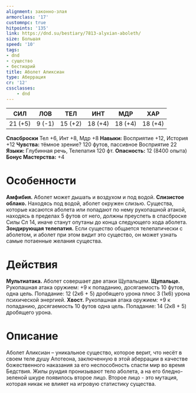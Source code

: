 ```yaml
---
alignment: законно-злая
armorclass: '17'
customnpc: true
hitpoints: '135'
link: https://dnd.su/bestiary/7813-alyxian-aboleth/
size: Большая
speed: '10'
tags:
- dnd
- существо
- бестиарий
title: Аболет Аликсиан
type: Аберрация
cr: '12'
cssclasses:
    - dnd
---
```



| СИЛ | ЛОВ | ТЕЛ | ИНТ | МДР | ХАР |
|---|---|---|---|---|---|
| 21 (+5) | 9 (-1) | 15 (+2) | 18 (+4) | 18 (+4) | 18 (+4) |
**Спасброски** Тел +6, Инт +8, Мдр +8
**Навыки:** Восприятие +12, История +12
**Чувства:** тёмное зрение? 120 футов, пассивное Восприятие 22
**Языки:** Глубинная речь, Телепатия 120 фт.
**Опасность:** 12 (8400 опыта)
**Бонус Мастерства:** +4


# Особенности
**Амфибия.** Аболет может дышать и воздухом и под водой.
**Слизистое облако.** Находясь под водой, аболет окружен слизью. Существа, которые касаются аболета или попадают по нему рукопашной атакой, находясь в пределах 5 футов от него, должны преуспеть в спасброске Силы Сл 14, иначе станут опутаны до конца следующего хода аболета.
**Зондирующая телепатия.** Если существо общается телепатически с аболетом, и аболет при этом видит это существо, он может узнать самые потаенные желания существа.


# Действия
**Мультиатака.** Аболет совершает две атаки Щупальцем.
**Щупальце.** Рукопашная атака оружием: +9 к попаданию, досягаемость 10 футов, одна цель. Попадание: 12 (2к6 + 5) дробящего урона плюс 3 (1к6) урона психической энергией.
**Хвост.** Рукопашная атака оружием: +9 к попаданию, досягаемость 10 футов одна цель. Попадание: 14 (2к8 + 5) дробящего урона.


# Описание
Аболет Аликсиан – уникальное существо, которое верит, что несёт в своем теле душу Апотеона, заключенную в этой аберрации в качестве божественного наказания за его неспособность спасти мир во время Бедствия. Жилы руидия пронизывают тело аболета, а на его бледно-зеленой шкуре появилось второе лицо. Второе лицо - это мутация, которая никак не влияет на игровую статистику существа.
